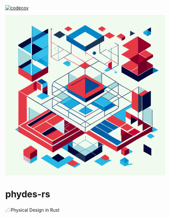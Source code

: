 [![codecov](https://codecov.io/gh/luk036/physdes-rs/branch/master/graph/badge.svg?token=cvlHj6FLjO)](https://codecov.io/gh/luk036/physdes-rs)

<p align="center">
  <img src="./rectilinear-shapes-for-vlsi-physical-desgin.svg"/>
</p>

# phydes-rs

𓊍 Physical Design in Rust
